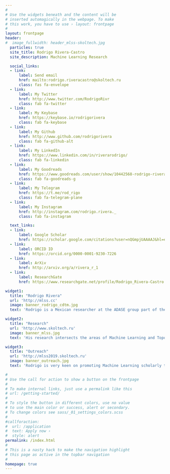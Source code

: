 ```yaml
---
#
# Use the widgets beneath and the content will be
# inserted automagically in the webpage. To make
# this work, you have to use › layout: frontpage
#
layout: frontpage
header:
#  image_fullwidth: header_mlss-skoltech.jpg
  particles: true
  site_title: Rodrigo Rivera-Castro
  site_description: Machine Learning Research

  social_links:
  - link:
      label: Send email
      href: mailto:rodrigo.riveracastro@skoltech.ru
      class: fas fa-envelope
  - link:
      label: My Twitter
      href: http://www.twitter.com/RodrigoRivr
      class: fab fa-twitter
  - link:
      label: My Keybase
      href: https://keybase.io/rodrigorivera
      class: fab fa-keybase
  - link:
      label: My Github
      href: http://www.github.com/rodrigorivera
      class: fab fa-github-alt
  - link:
      label: My LinkedIn
      href: https://www.linkedin.com/in/riverarodrigo/
      class: fab fa-linkedin
  - link:
      label: My Goodreads
      href: https://www.goodreads.com/user/show/10442568-rodrigo-rivera
      class: fab fa-goodreads-g
  - link:
      label: My Telegram
      href: https://t.me/rod_rigo
      class: fab fa-telegram-plane
  - link:
      label: My Instagram
      href: http://instagram.com/rodrigo.rivera._
      class: fab fa-instagram

  text_links:
  - link:
      label: Google Scholar
      href: https://scholar.google.com/citations?user=nQGmpjUAAAAJ&hl=en
  - link:
      label: ORCID ID
      href: https://orcid.org/0000-0001-9230-7226
  - link:
      label: ArXiv
      href: http://arxiv.org/a/rivera_r_1
  - link:
      label: ResearchGate
      href: https://www.researchgate.net/profile/Rodrigo_Rivera-Castro

widget1:
  title: "Rodrigo Rivera"
  url: 'http://mlss.cc'
  image: banner_rodrigo_cdtm.jpg
  text: 'Rodrigo is a Mexican researcher at the ADASE group part of the Skolkovo Institute of Science and Technology in Moscow, Russia. He brings more than 10 years of experience in the industry working on applied machine learning tasks for the e-commerce and FMCG sectors.'

widget2:
  title: "Research"
  url: 'http://www.skoltech.ru'
  image: banner_mlss.jpg
  text: 'His research intersects the areas of Machine Learning and Topological Data Analysis for time series and graph data. He seeks to advance the theory to provide applications in the areas of demand prediction, and user modeling with an emphasis on robust machine-learning software that can be deployed to address societal problems.'

widget3:
  title: "Outreach"
  url: 'http://mlss2019.skoltech.ru'
  image: banner_outreach.jpg
  text: 'Rodrigo is very keen on promoting Machine Learning scholarly through academic outreach activities. Two examples of this are his involvement as a co-organizer of the Machine Learning Summer School 2019 in Moscow and the Machine Learning Open Community Day 2019 at Skoltech.'

#  
# Use the call for action to show a button on the frontpage
#
# To make internal links, just use a permalink like this
# url: /getting-started/
#
# To style the button in different colors, use no value
# to use the main color or success, alert or secondary.
# To change colors see sass/_01_settings_colors.scss
#
#callforaction:
#  url: /application
#  text: Apply now ›
#  style: alert
permalink: /index.html
#
# This is a nasty hack to make the navigation highlight
# this page as active in the topbar navigation
#
homepage: true
---
```


